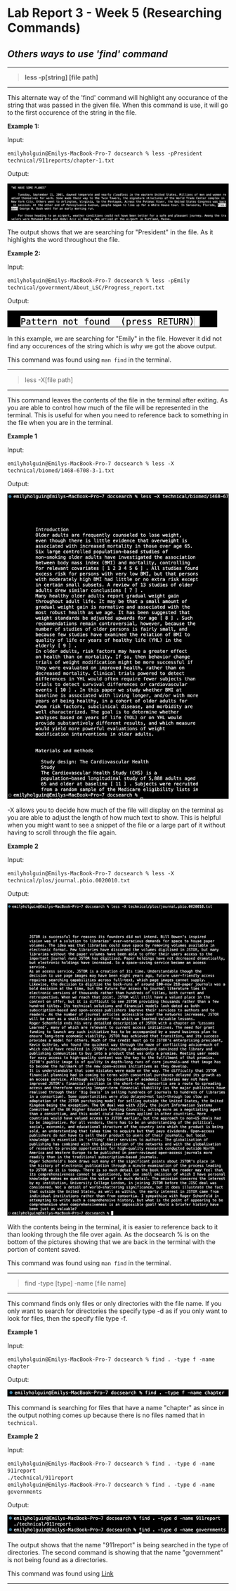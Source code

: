 # Lab Report 3 - Week 5 (Researching Commands)

## *Others ways to use 'find' command*

___
> **less -p[string] [file path]**
___
This alternate way of the 'find' command will highlight any occurance of the string that was passed in the given file. When this command is use, it will go to the first occurence of the string in the file. 

**Example 1:**

Input: 

```
emilyholguin@Emilys-MacBook-Pro-7 docsearch % less -pPresident technical/911reports/chapter-1.txt
```

Output:

![Image](labreport3-find1.png)
  
The output shows that we are searching for "President" in the file. As it highlights the word throughout the file. 

**Example 2:**

Input: 

```
emilyholguin@Emilys-MacBook-Pro-7 docsearch % less -pEmily technical/government/About_LSC/Progress_report.txt
```

Output:

![Image](labreport3-find2.png)

In this example, we are searching for "Emily" in the file. However it did not find any occurences of the string which is why we got the above output. 

This command was found using `man find` in the terminal.
____

> less -X[file path]
___

This command leaves the contents of the file in the terminal after exiting. As you are able to control how much of the file will be represented in the terminal. This is useful for when you need to reference back to something in the file when you are in the terminal.

**Example 1**

Input:

```
emilyholguin@Emilys-MacBook-Pro-7 docsearch % less -X technical/biomed/1468-6708-3-1.txt
```

Output:

![Image](labreport3-X1.png)

-X allows you to decide how much of the file will display on the terminal as you are able to adjust the length of how much text to show. This is helpful when you might want to see a snippet of the file or a large part of it without having to scroll through the file again. 

**Example 2**

Input:

```
emilyholguin@Emilys-MacBook-Pro-7 docsearch % less -X technical/plos/journal.pbio.0020010.txt
```

Output:

![Image](labreport3-X2.png)

With the contents being in the terminal, it is easier to reference back to it than looking through the file over again. As the docsearch % is on the bottom of the pictures showing that we are back in the terminal with the portion of content saved. 

This command was found using `man find` in the terminal.

---
> find -type [type] -name [file name]
___

This command finds only files or only directories with the file name. If you only want to search for directories the specify type -d as if you only want to look for files, then the specify file type -f.

**Example 1**

Input:

```
emilyholguin@Emilys-MacBook-Pro-7 docsearch % find . -type f -name chapter
```

Output:

![Image](labreport3-type1.png)

This command is searching for files that have a name "chapter" as since in the output nothing comes up because there is no files named that in `technical`.

**Example 2**

Input: 

```
emilyholguin@Emilys-MacBook-Pro-7 docsearch % find . -type d -name 911report
./technical/911report
emilyholguin@Emilys-MacBook-Pro-7 docsearch % find . -type d -name governments
```

Output:

![Image](labreport3-type2.png)

The output shows that the name "911report" is being searched in the type of directories. The second command is showing that the name "government" is not being found as a directories.

This command was found using [Link](https://linuxhandbook.com/find-command-examples/)

___
